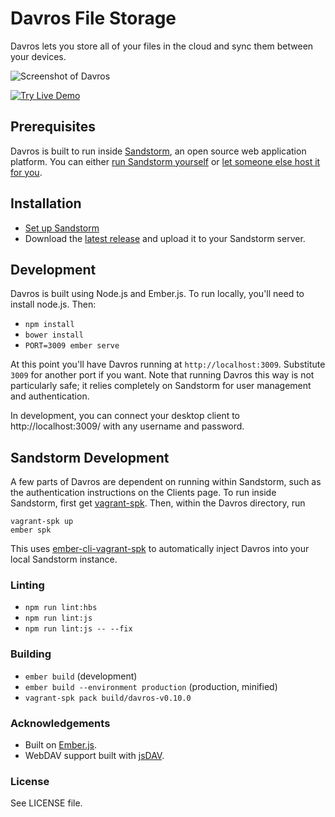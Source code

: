 # Davros File Storage

Davros lets you store all of your files in the cloud and sync them between your devices.

![Screenshot of Davros](/public/images/screenshot.png)

[![Try Live Demo](https://cdn.rawgit.com/mnutt/davros/master/public/images/try-live.svg)](https://oasis.sandstorm.io/appdemo/8aspz4sfjnp8u89000mh2v1xrdyx97ytn8hq71mdzv4p4d8n0n3h)

## Prerequisites

Davros is built to run inside [Sandstorm](https://sandstorm.io), an open source web application platform. You can either [run Sandstorm yourself](https://sandstorm.io/install/) or [let someone else host it for you](https://oasis.sandstorm.io/).

## Installation

* [Set up Sandstorm](https://sandstorm.io/install/)
* Download the [latest release](https://github.com/mnutt/davros/releases) and upload it to your Sandstorm server.

## Development

Davros is built using Node.js and Ember.js. To run locally, you'll need to install node.js. Then:

* `npm install`
* `bower install`
* `PORT=3009 ember serve`

At this point you'll have Davros running at `http://localhost:3009`. Substitute `3009` for another port if you want. Note that running Davros this way is not particularly safe; it relies completely on Sandstorm for user management and authentication.

In development, you can connect your desktop client to http://localhost:3009/ with any username and password.

## Sandstorm Development

A few parts of Davros are dependent on running within Sandstorm, such as the authentication instructions on the Clients page. To run inside Sandstorm, first get [vagrant-spk](https://github.com/sandstorm-io/vagrant-spk). Then, within the Davros directory, run

    vagrant-spk up
    ember spk

This uses [ember-cli-vagrant-spk](https://github.com/mnutt/ember-cli-vagrant-spk) to automatically inject Davros into your local Sandstorm instance.

### Linting

* `npm run lint:hbs`
* `npm run lint:js`
* `npm run lint:js -- --fix`

### Building

* `ember build` (development)
* `ember build --environment production` (production, minified)
* `vagrant-spk pack build/davros-v0.10.0`

### Acknowledgements

* Built on [Ember.js](https://emberjs.com).
* WebDAV support built with [jsDAV](https://github.com/mikedeboer/jsDAV).

### License

See LICENSE file.
